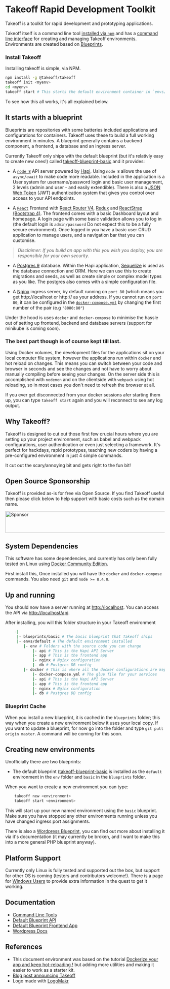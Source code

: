 # Takeoff Rapid Development Toolkit

Takeoff is a toolkit for rapid development and prototyping applications.

Takeoff itself is a command line tool [installed via `npm`](https://www.npmjs.com/package/@takeoff/takeoff) and has a [command line interface](docs/command-line.md) for creating and managing Takeoff environments.  Environments are created based on [Blueprints](docs/blueprints.md).

### Install Takeoff

Installing takeoff is simple, via NPM.

```bash
npm install -g @takeoff/takeoff
takeoff init <myenv>
cd <myenv>
takeoff start # This starts the default environment container in `envs/default`
```

To see how this all works, it's all explained below.

## It starts with a blueprint

Blueprints are repositories with some batteries included applications and configurations for containers. Takeoff uses these to build a full working environment in minutes.  A blueprint generally contains a backend component, a frontend, a database and an ingress server.

Currently Takeoff only ships with the default blueprint (but it's relativly easy to create new ones!) called [takeoff-blueprint-basic](https://github.com/takeoff-env/takeoff-blueprint-basic) and it provides:

* A [`node 8`](https://nodejs.org) API server powered by [Hapi](https://hapijs.com/).  Using `node 8` allows the use of `async/await` to make code more readable.  Included in the application is a User system for username/password login and basic user management, 2 levels (admin and user - and easily extendible). There is also a [JSON Web Token](https://jwt.io/) (JWT) authentication system that gives you control over access to your API endpoints.

* A [`React`](https://reactjs.org/) Frontend with [React Router V4](https://github.com/ReactTraining/react-router), [Redux](https://redux.js.org/) and [ReactStrap (Bootstrap 4)](https://reactstrap.github.io/). The frontend comes with a basic Dashboard layout and homepage.  A login page with some basic validation allows you to log in (the default login is `admin/password` Do not expect this to be a fully secure environment). Once logged in you have a basic user CRUD application to manage users, and a navigation bar that you can customise.

> *Disclaimer: If you build an app with this you wish you deploy, you are responsible for your own security.*

* A [Postgres 9](https://www.postgresql.org/) database.  Within the Hapi application, [Sequelize](http://docs.sequelizejs.com/) is used as the database connection and ORM. Here we can use this to create migrations and seeds, as well as create simple or complex model types as you like.  The postgres also comes with a simple configuration file.

* A [Nginx](https://nginx.org) ingress server, by default running on `port 80` (which means you get http://localhost or http://<your local host name> as your address. If you cannot run on `port 80`, it can be configured in the [`docker-compose.yml`](https://github.com/takeoff-env/takeoff-blueprint-basic/blob/master/docker/docker-compose.yml#L12) by changing the first number of the pair (e.g `"8080:80"`)

Under the hood is uses `docker` and `docker-compose` to minimise the hassle out of setting up frontend, backend and database servers (support for minikube is coming soon). 

### The best part though is of course kept till last.

Using Docker volumes, the development files for the applications sit on your local computer file system, however the applications run within `docker` and hot reload on changes.  This means you can switch between your code and browser in seconds and see the changes and not have to worry about manually compiling before seeing your changes.  On the server side this is accomplished with `nodemon` and on the clientside with `webpack` using hot reloading, so in most cases you don't need to refresh the browser at all.

If you ever get disconnected from your docker sessions afer starting them up, you can type `takeoff start` again and you will reconnect to see any log output.

## Why Takeoff?

Takeoff is designed to cut out those first few crucial hours where you are setting up your project environment, such as babel and webpack configurations, user authentication or even just selecting a framework.  It's perfect for hackdays, rapid prototypes, teaching new coders by having a pre-configured environment in just 4 simple commands.

It cut out the scary/annoying bit and gets right to the fun bit!

## Open Source Sponsorship

Takeoff is provided as-is for free via Open Source.  If you find Takeoff useful then please click below to help support with basic costs such as the domain name.

<a target='_blank' rel='nofollow' href='https://app.codesponsor.io/link/T2c5nPhtAEam9Py2cKQFyiFS/takeoff-env/takeoff'>
  <img alt='Sponsor' width='888' height='68' src='https://app.codesponsor.io/embed/T2c5nPhtAEam9Py2cKQFyiFS/takeoff-env/takeoff.svg' />
</a>

## System Dependencies

This software has some dependencies, and currently has only been fully tested on Linux using [Docker Community Edition](https://www.docker.com/community-edition).

First install this, Once installed you will have the `docker` and `docker-compose` commands. You also need `git` and `node >= 8.4.0`.

## Up and running

You should now have a server running at [http://localhost](http://localhost). You can access the API via [http://localhost/api](http://localhost/api).

After installing, you will this folder structure in your Takeoff environment

```bash
    -|
     |- blueprints/basic # The basic blueprint that Takeoff ships
     |- envs/default # The default environment installed
        |- env # Folders with the source code you can change
            |- api # This is the Hapi API Server
            |- app # This is the frontend app
            |- nginx # Nginx configuration
            |- db # Postgres DB config
        |- docker # This is where all the docker configurations are kept
            |- docker-compose.yml # The glue file for your services
            |- api # This is the Hapi API Server
            |- app # This is the frontend app
            |- nginx # Nginx configuration
            |- db # Postgres DB config
```

### Blueprint Cache

When you install a new blueprint, it is cached in the `blueprints` folder; this way when you create a new environment below it uses your local copy.  If you want to update a blueprint, for now go into the folder and type `git pull origin master`. A command will be coming for this soon.

## Creating new environments

Unofficially there are two blueprints:

* The default blueprint ([takeoff-blueprint-basic](https://github.com/takeoff-env/takeoff-blueprint-basic) is installed as the `default` environment in the `env` folder and `basic` in the `blueprints` folder.

When you want to create a new environment you can type:

```bash
    takeoff new <environment>
    takeoff start <environment>
```

This will start up your new named environment using the `basic` blueprint.  Make sure you have stopped any other environments running unless you have changed ingress port assignments.

There is also a [Wordpress Blueprint](https://github.com/takeoff-env/takeoff-blueprint-wordpress), you can find out more about installing it via it's documentation (it may currently be broken, and I want to make this into a more general PHP blueprint anyway).

## Platform Support

Currently only Linux is fully tested and supported out the box, but support for other OS is coming (testers and contributors welcome!). There is a page for [Windows Users](docs/windows-setup.md) to provide extra information in the quest to get it working.

## Documentation

* [Command Line Tools](docs/command-line.md)
* [Default Blueprint API](https://github.com/takeoff-env/takeoff-blueprint-basic/blob/master/env/api/README.md)
* [Default Blueprint Frontend App](https://github.com/takeoff-env/takeoff-blueprint-basic/blob/master/env/app/README.md)
* [Wordpress Docs](https://github.com/takeoff-env/takeoff-blueprint-wordpress/blob/master/README.md)


## References

* This document environment was based on the tutorial [Dockerize your app and keep hot-reloading !](https://blog.bam.tech/developper-news/dockerize-your-app-and-keep-hot-reloading) but adding more utilities and making it easier to work as a starter kit.
* [Blog post announcing Takeoff](https://medium.com/@tanepiper/takeoff-a-rapid-development-environment-designed-for-hack-days-9a45ae891366)
* Logo made with [LogoMakr](http://logomakr.com)
